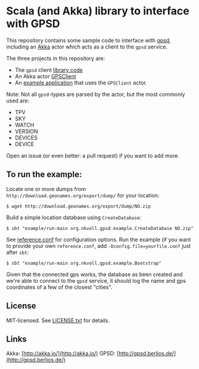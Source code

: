 # Scala (and Akka) library to interface with GPSD

This repository contains some sample code to interface with [gpsd](http://gpsd.berlios.de/),
including an [Akka](http://akka.io/) actor which acts as a client to the `gpsd` service.

The three projects in this repository are:

 - The `gpsd` client [library code](src/main/scala/org/nkvoll/gpsd/client/messages)
 - An Akka actor [GPSClient](akka/src/main/scala/org/nkvoll/gpsd/client/akka/GPSClient.scala)
 - An [example application](example/src/main/scala/org/nkvoll/gpsd/client/example/Bootstrap.scala) that uses the `GPSClient` actor.

Note: Not all `gpsd`-types are parsed by the actor, but the most commonly used are:

 - TPV
 - SKY
 - WATCH
 - VERSION
 - DEVICES
 - DEVICE

Open an issue (or even better: a pull request) if you want to add more.

## To run the example:

Locate one or more dumps from `http://download.geonames.org/export/dump/` for your location:

    $ wget http://download.geonames.org/export/dump/NO.zip

Build a simple location database using `CreateDatabase`:

    $ sbt "example/run-main org.nkvoll.gpsd.example.CreateDatabase NO.zip"

See [reference.conf](example/src/main/resources/reference.conf) for configuration options. Run the example (if you want to provide your own `reference.conf`, add `-Dconfig.file=yourfile.conf` just after `sbt`:

    $ sbt "example/run-main org.nkvoll.gpsd.example.Bootstrap"

Given that the connected gps works, the database as been created and we're able to connect to the `gpsd` service, it should log the name and gps coordinates of a few of the closest "cities".

## License

MIT-licensed. See [LICENSE.txt](LICENSE.txt) for details.

## Links

Akka: [http://akka.io/](http://akka.io/)
GPSD: [http://gpsd.berlios.de/](http://gpsd.berlios.de/)